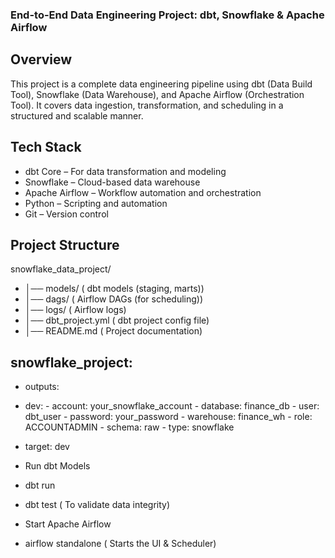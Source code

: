 ### End-to-End Data Engineering Project: dbt, Snowflake & Apache Airflow

## Overview
This project is a complete data engineering pipeline using dbt (Data Build Tool), Snowflake (Data Warehouse), and Apache Airflow (Orchestration Tool). It covers data ingestion, transformation, and scheduling in a structured and scalable manner.

## Tech Stack
- dbt Core – For data transformation and modeling
- Snowflake – Cloud-based data warehouse
- Apache Airflow – Workflow automation and orchestration
- Python – Scripting and automation
- Git – Version control
   
## Project Structure
 snowflake_data_project/
- │──  models/                                (  dbt models (staging, marts))
- │──  dags/                                  (   Airflow DAGs (for scheduling))
- │──  logs/                                  (   Airflow logs)
- │──  dbt_project.yml                        ( dbt project config file)
- │──  README.md                              ( Project documentation)


## snowflake_project:
  - outputs:
  -   dev:
     -  account: your_snowflake_account
     -  database: finance_db
     -  user: dbt_user
     -  password: your_password
     -  warehouse: finance_wh
     -  role: ACCOUNTADMIN
     -  schema: raw
     -  type: snowflake
-   target: dev
- Run dbt Models

- dbt run
- dbt test  ( To validate data integrity)
- Start Apache Airflow

- airflow standalone  ( Starts the UI & Scheduler)

